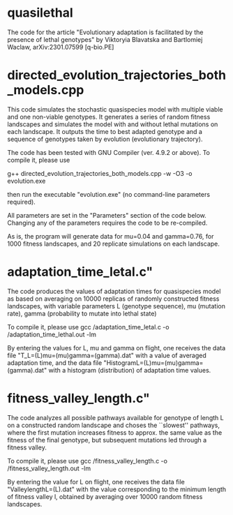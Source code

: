 # quasilethal
The code for the article "Evolutionary adaptation is facilitated by the presence of lethal genotypes" by Viktoryia Blavatska and Bartlomiej Waclaw, arXiv:2301.07599 [q-bio.PE]

# directed_evolution_trajectories_both_models.cpp

This code simulates the stochastic quasispecies model with multiple viable and one non-viable genotypes. It generates a series of random fitness landscapes and simulates the model with and without lethal mutations on each landscape. It outputs the time to best adapted genotype and a sequence of genotypes taken by evolution (evolutionary trajectory).
   
The code has been tested with GNU Compiler (ver. 4.9.2 or above). To compile it, please use
	
g++ directed_evolution_trajectories_both_models.cpp -w -O3 -o evolution.exe
	
then run the executable "evolution.exe" (no command-line parameters required).
	
All parameters are set in the "Parameters" section of the code below. Changing any of the parameters requires the code to be re-compiled.
	
As is, the program will generate data for mu=0.04 and gamma=0.76, for 1000 fitness landscapes, and 20 replicate simulations on each landscape.

# adaptation_time_letal.c"

The code produces the values of adaptation times for quasispecies model as based on averaging on 10000 replicas of randomly constructed fitness landscapes,
with variable parameters L (genotype sequence), mu (mutation rate), gamma (probability to mutate into lethal state)

To compile it, please use 
gcc /adaptation_time_letal.c -o /adaptation_time_lethal.out -lm

By entering the values for L, mu and gamma on flight, one receives the data file "T_L=(L)mu=(mu)gamma=(gamma).dat"
with a value of averaged adaptation time, and the data file "HistogramL=(L)mu=(mu)gamma=(gamma).dat" with a histogram 
(distribution) of adaptation time values.

# fitness_valley_length.c"

The code analyzes all possible pathways available for genotype of length L on a constructed random landscape and choses the ``slowest'' pathways, where the first mutation increases fitness to approx. the same value as the fitness of the final genotype, but subsequent mutations led through a fitness valley. 

To compile it, please use 
gcc /fitness_valley_length.c -o /fitness_valley_length.out -lm

By entering the value for L on flight, one receives the data file "ValleylengthL=(L).dat" with the value corresponding to the minimum length of fitness valley l, obtained by averaging over 10000 random fitness landscapes. 
